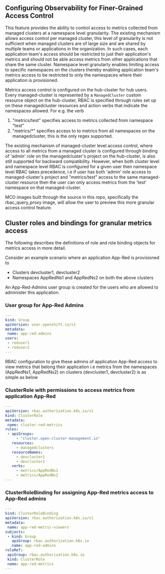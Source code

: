## Configuring Observability for Finer-Grained Access Control 

This feature provides the ability to control access to metrics collected from managed clusters at a namespace level granularity. The existing mechanism allows access control per managed cluster, this level of granularity is not sufficient when managed clusters are of large size and are shared by multiple teams or applications in the organization. In such cases, each application team's access should be restricted to just their application's metrics  and should not be able access metrics from other applications that share the same cluster.  Namespace level granularty enables limiting access to specific namespaces on the clusters thereby enabling application team's metrics access to be restricted to only the namespaces where their application is provisioned.

Metrics access control is configured on the hub-cluster for hub users. Every managed-cluster is represented by a  `ManagedCluster` custom resource object on the hub-cluster, RBAC is specified through rules set up on these managedcluster resources and action verbs that indicate the namespaces allowed. For e.g. the verb

1. "metrics/test" specifies access to metrics collected from namespace "test" 
2. "metrics/*" specifies access to to metrics from all namespaces on the managedcluster, this is the only regex supported.

The existing mechanism of managed-cluster level access control, where access to all metrics from a  managed cluster is configured through binding of 'admin' role  on the managedcluster's project on the hub-cluster, is also still supported for backward compatibility. However, when both cluster level and namespace level RBAC is configured for a given user then namespace level RBAC takes precedence, i.e if user has both  'admin' role access to managed-cluster's project and "metrics/test" access to the same managed-cluster resource then the user can only access metrics from the 'test' namespace on that managed-cluster.

MCO images built through the source in this repo, specifically the rbac_query_proxy image, will allow the user to preview this more granular access control feature.

## Cluster roles and bindings for granular metrics access

The following describes the definitions of role and role binding objects for metrics access in more detail.

Consider an example scenario where an application App-Red is provisioned to

* Clusters devcluster1, devcluster2  
* Namespaces AppRedNs1 and AppRedNs2 on both the above clusters

An App-Red-Admins user group is created for the  users who are  allowed to administer this application.

### User group for App-Red Admins

```yaml
---
kind: Group
apiVersion: user.openshift.io/v1
metadata:
 name: app-red-admins
users:
 - reduser1
 - reduser2
---
```

RBAC configuration to give these admins of application App-Red access to view metrics that belong their application  i.e metrics from the namespaces (AppRedNs1, AppRedNs2) on clusters (devcluster1, devcluster2) is as simple as below


### ClusterRole with permissions to access metrics from application App-Red

```yaml
---
apiVersion: rbac.authorization.k8s.io/v1
kind: ClusterRole
metadata:
 name: cluster-red-metrics
rules:
 - apiGroups:
     - "cluster.open-cluster-management.io"
   resources:
     - managedclusters
   resourceNames:
     - devcluster1
     - devcluster2
   verbs:
     - metrics/AppRedNs1
     - metrics/AppRedNs2
---
```

### ClusterRoleBinding for assigning App-Red metrics access to App-Red admins

```yaml
---
kind: ClusterRoleBinding
apiVersion: rbac.authorization.k8s.io/v1
metadata:
 name: app-red-metric-viewers
subjects:
 - kind: Group
   apiGroup: rbac.authorization.k8s.io
   name: app-red-admins
roleRef:
 apiGroup: rbac.authorization.k8s.io
 kind: ClusterRole
 name: app-red-metrics
---
```
